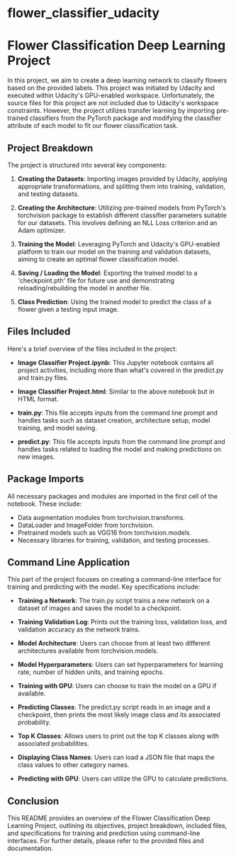 # flower_classifier_udacity
# Flower Classification Deep Learning Project

In this project, we aim to create a deep learning network to classify flowers based on the provided labels. This project was initiated by Udacity and executed within Udacity's GPU-enabled workspace. Unfortunately, the source files for this project are not included due to Udacity's workspace constraints. However, the project utilizes transfer learning by importing pre-trained classifiers from the PyTorch package and modifying the classifier attribute of each model to fit our flower classification task.

## Project Breakdown

The project is structured into several key components:

1. **Creating the Datasets**: Importing images provided by Udacity, applying appropriate transformations, and splitting them into training, validation, and testing datasets.

2. **Creating the Architecture**: Utilizing pre-trained models from PyTorch's torchvision package to establish different classifier parameters suitable for our datasets. This involves defining an NLL Loss criterion and an Adam optimizer.

3. **Training the Model**: Leveraging PyTorch and Udacity's GPU-enabled platform to train our model on the training and validation datasets, aiming to create an optimal flower classification model.

4. **Saving / Loading the Model**: Exporting the trained model to a 'checkpoint.pth' file for future use and demonstrating reloading/rebuilding the model in another file.

5. **Class Prediction**: Using the trained model to predict the class of a flower given a testing input image.

## Files Included

Here's a brief overview of the files included in the project:

- **Image Classifier Project.ipynb**: This Jupyter notebook contains all project activities, including more than what's covered in the predict.py and train.py files.

- **Image Classifier Project.html**: Similar to the above notebook but in HTML format.

- **train.py**: This file accepts inputs from the command line prompt and handles tasks such as dataset creation, architecture setup, model training, and model saving.

- **predict.py**: This file accepts inputs from the command line prompt and handles tasks related to loading the model and making predictions on new images.

## Package Imports

All necessary packages and modules are imported in the first cell of the notebook. These include:

- Data augmentation modules from torchvision.transforms.
- DataLoader and ImageFolder from torchvision.
- Pretrained models such as VGG16 from torchvision.models.
- Necessary libraries for training, validation, and testing processes.

## Command Line Application

This part of the project focuses on creating a command-line interface for training and predicting with the model. Key specifications include:

- **Training a Network**: The train.py script trains a new network on a dataset of images and saves the model to a checkpoint.

- **Training Validation Log**: Prints out the training loss, validation loss, and validation accuracy as the network trains.

- **Model Architecture**: Users can choose from at least two different architectures available from torchvision.models.

- **Model Hyperparameters**: Users can set hyperparameters for learning rate, number of hidden units, and training epochs.

- **Training with GPU**: Users can choose to train the model on a GPU if available.

- **Predicting Classes**: The predict.py script reads in an image and a checkpoint, then prints the most likely image class and its associated probability.

- **Top K Classes**: Allows users to print out the top K classes along with associated probabilities.

- **Displaying Class Names**: Users can load a JSON file that maps the class values to other category names.

- **Predicting with GPU**: Users can utilize the GPU to calculate predictions.

## Conclusion

This README provides an overview of the Flower Classification Deep Learning Project, outlining its objectives, project breakdown, included files, and specifications for training and prediction using command-line interfaces. For further details, please refer to the provided files and documentation.
